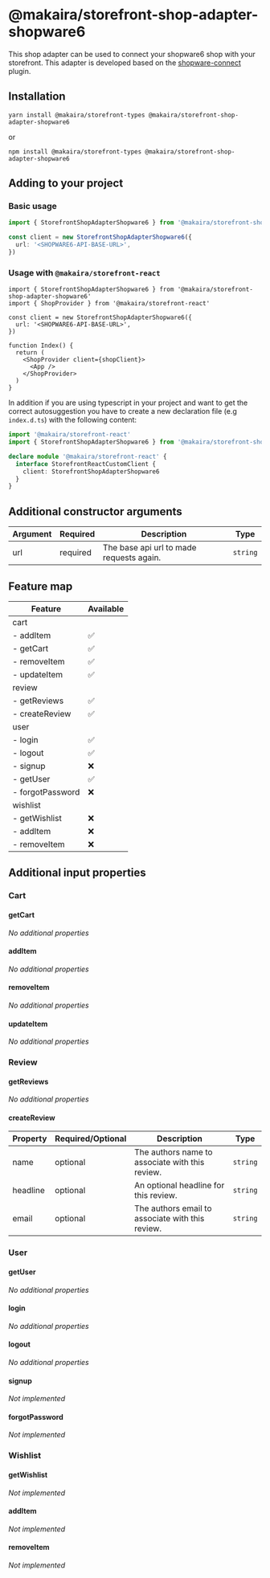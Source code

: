 # @makaira/storefront-shop-adapter-shopware6

This shop adapter can be used to connect your shopware6 shop with your storefront. This adapter is developed based on the [shopware-connect](https://github.com/MakairaIO/shopware-connect) plugin.

## Installation

`yarn install @makaira/storefront-types @makaira/storefront-shop-adapter-shopware6`

or

`npm install @makaira/storefront-types @makaira/storefront-shop-adapter-shopware6`

## Adding to your project

### Basic usage

```typescript
import { StorefrontShopAdapterShopware6 } from '@makaira/storefront-shop-adapter-shopware6'

const client = new StorefrontShopAdapterShopware6({
  url: '<SHOPWARE6-API-BASE-URL>',
})
```

### Usage with `@makaira/storefront-react`

```tsx
import { StorefrontShopAdapterShopware6 } from '@makaira/storefront-shop-adapter-shopware6'
import { ShopProvider } from '@makaira/storefront-react'

const client = new StorefrontShopAdapterShopware6({
  url: '<SHOPWARE6-API-BASE-URL>',
})

function Index() {
  return (
    <ShopProvider client={shopClient}>
      <App />
    </ShopProvider>
  )
}
```

In addition if you are using typescript in your project and want to get the correct autosuggestion you have to create a new declaration file (e.g `index.d.ts`) with the following content:

```typescript
import '@makaira/storefront-react'
import { StorefrontShopAdapterShopware6 } from '@makaira/storefront-shop-adapter-shopware6'

declare module '@makaira/storefront-react' {
  interface StorefrontReactCustomClient {
    client: StorefrontShopAdapterShopware6
  }
}
```

## Additional constructor arguments

| Argument | Required | Description                              | Type     |
| -------- | -------- | ---------------------------------------- | -------- |
| url      | required | The base api url to made requests again. | `string` |

## Feature map

| Feature          | Available |
| ---------------- | --------- |
| cart             |           |
| - addItem        | ✅        |
| - getCart        | ✅        |
| - removeItem     | ✅        |
| - updateItem     | ✅        |
| review           |           |
| - getReviews     | ✅        |
| - createReview   | ✅        |
| user             |           |
| - login          | ✅        |
| - logout         | ✅        |
| - signup         | ❌        |
| - getUser        | ✅        |
| - forgotPassword | ❌        |
| wishlist         |           |
| - getWishlist    | ❌        |
| - addItem        | ❌        |
| - removeItem     | ❌        |

## Additional input properties

### Cart

#### getCart

_No additional properties_

#### addItem

_No additional properties_

#### removeItem

_No additional properties_

#### updateItem

_No additional properties_

### Review

#### getReviews

_No additional properties_

#### createReview

| Property | Required/Optional | Description                                      | Type     |
| -------- | ----------------- | ------------------------------------------------ | -------- |
| name     | optional          | The authors name to associate with this review.  | `string` |
| headline | optional          | An optional headline for this review.            | `string` |
| email    | optional          | The authors email to associate with this review. | `string` |

### User

#### getUser

_No additional properties_

#### login

_No additional properties_

#### logout

_No additional properties_

#### signup

_Not implemented_

#### forgotPassword

_Not implemented_

### Wishlist

#### getWishlist

_Not implemented_

#### addItem

_Not implemented_

#### removeItem

_Not implemented_

